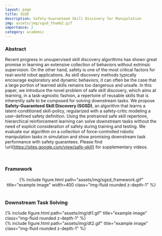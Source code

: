 ```yaml
---
layout: page
title: SGSD
description: Safety-Guaranteed Skill Discovery for Manipulation
img: assets/img/sgsd_thumb2.gif
importance: 2
category: academic
---
```


### Abstract

Recent progress in unsupervised skill discovery algorithms has shown great promise in learning an extensive collection of behaviors without extrinsic supervision. On the other hand, safety is one of the most critical factors for real-world robot applications. As skill discovery methods typically encourage exploratory and dynamic behaviors, it can often be the case that a large portion of learned skills remains too dangerous and unsafe. In this paper, we introduce the novel problem of safe skill discovery, which aims at learning, in a task-agnostic fashion, a repertoire of reusable skills that is inherently safe to be composed for solving downstream tasks. We propose **Safety-Guaranteed Skill Discovery (SGSD)**, an algorithm that learns a latent-conditioned skill-policy, regularized with a safety-critic modeling
a user-defined safety definition. Using the pretrained safe skill repertoire, hierarchical reinforcement learning can solve downstream tasks without the need of explicit consideration of safety during training and testing. We evaluate our algorithm on a collection of force-controlled robotic manipulation tasks in simulation and show promising downstream task performance with safety guarantees.
Please find \url{https://sites.google.com/view/safe-skill} for supplementary videos.

<br>

### Framework

<center>
<div class="row">
    <div class="col-sm mt-3 mt-md-0">
        {% include figure.html path="assets/img/sgsd_framework.gif" title="example image" width=400 class="img-fluid rounded z-depth-1" %}
    </div>
</div>
</center>

<br>



### Downstream Task Solving

<div class="row">
    <div class="col-sm mt-3 mt-md-0">
        {% include figure.html path="assets/img/dt1.gif" title="example image" class="img-fluid rounded z-depth-1" %}
    </div>
</div>

<div class="row">
    <div class="col-sm mt-3 mt-md-0">
        {% include figure.html path="assets/img/dt2.gif" title="example image" class="img-fluid rounded z-depth-1" %}
    </div>
</div>



<br>
<br>
<br>


